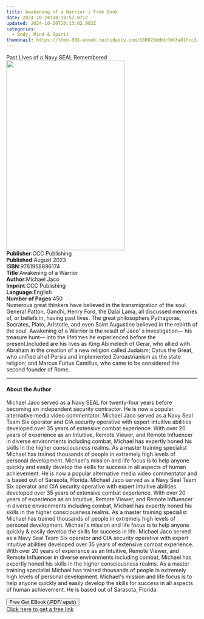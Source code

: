 ```yaml
---
title: Awakening of a Warrior | Free Book
date: 2024-10-24T18:10:57.071Z
updated: 2024-10-26T20:13:02.902Z
categories:
  - Body, Mind & Spirit
thumbnail: https://thmb-001-ebook.techidaily.com/688029dd6bfb63a81fcc3a7abc9e3388a8b1f6c6c6a80b24486a0339691cfad8.jpg
---
```

<main id="book-container">
  <div class="flex flex-col">
    <div class="book-brief flex-1 py-6 px-4 sm:p-6 md:py-10 md:px-8">
      <!-- brief-->
      <div class="book-brief-main">Past Lives of a Navy SEAL Remembered</div>
    </div>
    <div
      class="book-meta-info flex-1 grid gap-4 col-start-1 col-end-3 row-start-1 sm:mb-6 sm:grid-cols-4 lg:gap-6 lg:col-start-2 lg:row-end-6 lg:row-span-6 lg:mb-0"
    >
      <div
        class="book-meta-info-left place-content-center mt-4 p-4 text-sm leading-6 col-start-2 col-span-2 dark:text-slate-400"
      >
        <img
          class="w-full h-500 object-cover rounded-lg sm:h-255 sm:col-span-2 lg:col-span-full"
          src="https://img-001-ebook.techidaily.com/7fbb7e1c0dfbb9ae6cdcb888d2d3472a50f1cf936fbbd0f5fbde76cf5c3c485d.jpg"
          alt=""
          width="312"
          height="500"
        />
      </div>
      <div
        class="book-meta-info-right mt-2 col-start-1 row-start-2 col-span-3 self-center"
      >
        <!-- meta data  -->
        <div class="flex flex-col px-4 md:px-8">
          <div class="flex-1">
            <strong>Publisher</strong>:<span class="px-2">CCC Publishing</span>
          </div>
          <div class="flex-1">
            <strong>Published</strong>:<span class="px-2">August 2023</span>
          </div>
          <div class="flex-1">
            <strong>ISBN</strong>:<span class="px-2">9781958896174</span>
          </div>
          <div class="flex-1">
            <strong>Title</strong>:<span class="px-2"
              >Awakening of a Warrior</span
            >
          </div>
          <div class="flex-1">
            <strong>Author</strong>:<span class="px-2">Michael Jaco</span>
          </div>
          <div class="flex-1">
            <strong>Imprint</strong>:<span class="px-2">CCC Publishing</span>
          </div>
          <div class="flex-1">
            <strong>Language</strong>:<span class="px-2">English</span>
          </div>
          <div class="flex-1">
            <strong>Number of Pages</strong>:<span class="px-2">450</span>
          </div>
        </div>
      </div>
    </div>
    <div class="book-description flex-1 py-6 px-4 sm:p-6 md:py-10 md:px-8">
      <div class="book-description-main">
        <div accordion-content="" id="description">
          Numerous great thinkers have believed in the transmigration of the
          soul. General Patton, Gandhi, Henry Ford, the Dalai Lama, all
          discussed memories of, or beliefs in, having past lives. The great
          philosophers Pythagoras, Socrates, Plato, Aristotle, and even Saint
          Augustine believed in the rebirth of the soul. Awakening of a Warrior
          is the result of Jaco' s investigation— his treasure hunt— into the
          lifetimes he experienced before the present.Included are his lives as
          King Abimelech of Gerar, who allied with Abraham in the creation of a
          new religion called Judaism; Cyrus the Great, who unified all of
          Persia and implemented Zoroastrianism as the state religion; and
          Marcus Furius Camillus, who came to be considered the second founder
          of Rome.
        </div>
      </div>
    </div>
    <div class="book-excerpts flex-1 py-6 px-4 sm:p-6 md:py-10 md:px-8">
      <!-- excerpts-->
      <div class="book-excerpts-main">
        <hr />
        <h4 class="placeholder placeholder-heading">
          <span>About the Author</span>
        </h4>
        <p>
          Michael Jaco served as a Navy SEAL for twenty-four years before
          becoming an independent security contractor. He is now a popular
          alternative media video commentator. Michael Jaco served as a Navy
          Seal Team Six operator and CIA security operative with expert
          intuitive abilities developed over 35 years of extensive combat
          experience. With over 20 years of experience as an Intuitive, Remote
          Viewer, and Remote Influencer in diverse environments including
          combat, Michael has expertly honed his skills in the higher
          consciousness realms. As a master training specialist Michael has
          trained thousands of people in extremely high levels of personal
          development. Michael's mission and life focus is to help anyone
          quickly and easily develop the skills for success in all aspects of
          human achievement. He is now a popular alternative media video
          commentator and is based out of Sarasota, Florida. Michael Jaco served
          as a Navy Seal Team Six operator and CIA security operative with
          expert intuitive abilities developed over 35 years of extensive combat
          experience. With over 20 years of experience as an Intuitive, Remote
          Viewer, and Remote Influencer in diverse environments including
          combat, Michael has expertly honed his skills in the higher
          consciousness realms. As a master training specialist Michael has
          trained thousands of people in extremely high levels of personal
          development. Michael's mission and life focus is to help anyone
          quickly &amp; easily develop the skills for success in life. Michael
          Jaco served as a Navy Seal Team Six operator and CIA security
          operative with expert intuitive abilities developed over 35 years of
          extensive combat experience. With over 20 years of experience as an
          Intuitive, Remote Viewer, and Remote Influencer in diverse
          environments including combat, Michael has expertly honed his skills
          in the higher consciousness realms. As a master training specialist
          Michael has trained thousands of people in extremely high levels of
          personal development. Michael's mission and life focus is to help
          anyone quickly and easily develop the skills for success in all
          aspects of human achievement. He is based out of Sarasota, Florida.
        </p>
      </div>
    </div>
    <div
      class="book-about-author flex-1 py-6 px-4 sm:p-6 md:py-10 md:px-8"
    ></div>
    <div class="book-free-get flex-1 py-6 px-4 sm:p-6 md:py-10 md:px-8">
      <button
        id="btn-free-get"
        class="bg-blue-500 hover:bg-blue-700 text-white font-bold py-2 px-4 rounded"
      >
        Free Get EBook (.PDF/.epub)
      </button>
      <div id="countdown-display" class="px-2 text-lg mt-2"></div>
      <a
        id="free-link"
        class="hidden bg-blue-500 hover:bg-blue-700 text-white font-bold py-2 px-4 rounded"
        href="https://www.ebooks.com/en-us/book/211015900/awakening-of-a-warrior/michael-jaco/"
        target="_blank"
        >Click here to get a free link</a
      >
    </div>
    <script>
      let countdownTime = 0;
      let countdownInterval = null;
      document
        .getElementById('btn-free-get')
        .addEventListener('click', startCountdown);
      function startCountdown() {
        countdownTime = new Date().getTime() + 60000 * 3;
        countdownInterval = setInterval(updateCountdown, 1000);
        document.getElementById('btn-free-get').disabled = true;
        document
          .getElementById('btn-free-get')
          .classList.add('bg-gray-500', 'cursor-not-allowed');
      }
      function updateCountdown() {
        let currentTime = new Date().getTime();
        let timeLeft = countdownTime - currentTime;
        let secondsLeft = Math.floor(timeLeft / 1000);
        document.getElementById('countdown-display').innerHTML =
          `Remaining time: ${secondsLeft} seconds.`;
        if (secondsLeft <= 0) {
          clearInterval(countdownInterval);
          document.getElementById('btn-free-get').classList.add('hidden');
          document.getElementById('free-link').classList.remove('hidden');
          document.getElementById('countdown-display').innerHTML = '';
        }
      }
    </script>
  </div>
</main>

<ins class="adsbygoogle"
      style="display:block"
      data-ad-client="ca-pub-7571918770474297"
      data-ad-slot="8358498916"
      data-ad-format="auto"
      data-full-width-responsive="true"></ins>
    
